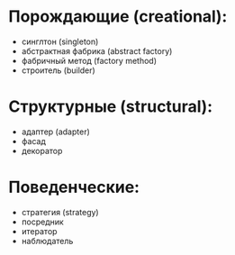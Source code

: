 # Порождающие (creational):
- синглтон (singleton)
- абстрактная фабрика (abstract factory)
- фабричный метод (factory method)
- строитель (builder)

# Структурные (structural):
- адаптер (adapter)
- фасад
- декоратор

# Поведенческие:
- стратегия (strategy)
- посредник
- итератор
- наблюдатель
